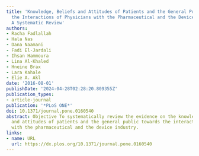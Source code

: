 ```yaml
---
title: 'Knowledge, Beliefs and Attitudes of Patients and the General Public towards
  the Interactions of Physicians with the Pharmaceutical and the Device Industry:
  A Systematic Review'
authors:
- Racha Fadlallah
- Hala Nas
- Dana Naamani
- Fadi El-Jardali
- Ihsan Hammoura
- Lina Al-Khaled
- Hneine Brax
- Lara Kahale
- Elie A. Akl
date: '2016-08-01'
publishDate: '2024-04-28T02:28:20.809355Z'
publication_types:
- article-journal
publication: '*PLoS ONE*'
doi: 10.1371/journal.pone.0160540
abstract: Objective To systematically review the evidence on the knowledge, beliefs,
  and attitudes of patients and the general public towards the interactions of physicians
  with the pharmaceutical and the device industry.
links:
- name: URL
  url: https://dx.plos.org/10.1371/journal.pone.0160540
---
```

